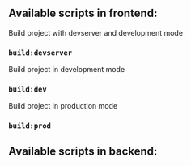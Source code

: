 ## Available scripts in frontend:
Build project with devserver and development mode
### `build:devserver`
Build project in development mode
### `build:dev`
Build project in production mode
### `build:prod`

## Available scripts in backend: